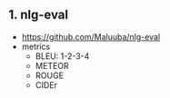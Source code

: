 

## 1. nlg-eval

- https://github.com/Maluuba/nlg-eval
- metrics
    - BLEU: 1-2-3-4
    - METEOR
    - ROUGE
    - CIDEr


